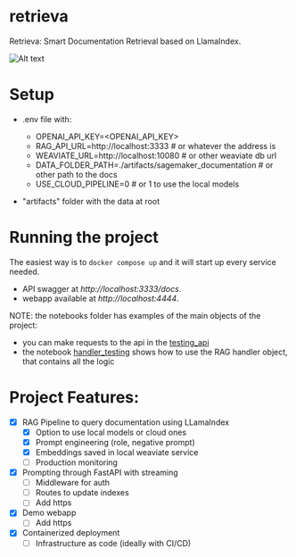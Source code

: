 # retrieva
Retrieva: Smart Documentation Retrieval based on LlamaIndex.

![Alt text](retrieva_demo.gif)


# Setup
- .env file with:

   - OPENAI_API_KEY=<OPENAI_API_KEY>
   - RAG_API_URL=http://localhost:3333  # or whatever the address is
   - WEAVIATE_URL=http://localhost:10080  # or other weaviate db url
   - DATA_FOLDER_PATH=./artifacts/sagemaker_documentation  # or other path to the docs
   - USE_CLOUD_PIPELINE=0 # or 1 to use the local models

- "artifacts" folder with the data at root

# Running the project

The easiest way is to `docker compose up` and it will start up every service needed.

- API swagger at *http://localhost:3333/docs*.
- webapp available at *http://localhost:4444*.

NOTE: the notebooks folder has examples of the main objects of the project:
- you can make requests to the api in the [testing_api](./notebooks/testing_api.ipynb)
- the notebook [handler_testing](./notebooks/handler_testing.ipynb) shows how to use the RAG handler object, that contains all the logic

# Project Features:

- [x] RAG Pipeline to query documentation using LLamaIndex
   - [x] Option to use local models or cloud ones
   - [x] Prompt engineering (role, negative prompt)
   - [x] Embeddings saved in local weaviate service
   - [ ] Production monitoring
- [x] Prompting through FastAPI with streaming
   - [ ] Middleware for auth
   - [ ] Routes to update indexes
   - [ ] Add https
- [x] Demo webapp
   - [ ] Add https
- [x] Containerized deployment
   - [ ] Infrastructure as code (ideally with CI/CD)
